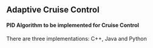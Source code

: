 ## Adaptive Cruise Control
#### PID Algorithm to be implemented for Cruise Control
There are three implementations: C++, Java and Python
